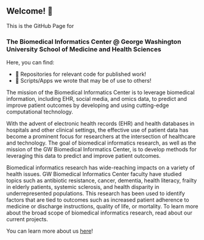 ## Welcome! 👋
This is the GitHub Page for
### The Biomedical Informatics Center @ George Washington University School of Medicine and Health Sciences

Here, you can find:
- 📂 Repositories for relevant code for published work!
- 📝 Scripts/Apps we wrote that may be of use to others!

The mission of the Biomedical Informatics Center is to leverage biomedical information, including EHR, social media, and omics data, to predict and improve patient outcomes by developing and using cutting-edge computational technology.

With the advent of electronic health records (EHR) and health databases in hospitals and other clinical settings, the effective use of patient data has become a prominent focus for researchers at the intersection of healthcare and technology. The goal of biomedical informatics research, as well as the mission of the GW Biomedical Informatics Center, is to develop methods for leveraging this data to predict and improve patient outcomes.

Biomedical informatics research has wide-reaching impacts on a variety of health issues. GW Biomedical Informatics Center faculty have studied topics such as antibiotic resistance, cancer, dementia, health literacy, frailty in elderly patients, systemic sclerosis, and health disparity in underrepresented populations. This research has been used to identify factors that are tied to outcomes such as increased patient adherence to medicine or discharge instructions, quality of life, or mortality. To learn more about the broad scope of biomedical informatics research, read about our current projects.



You can learn more about us [here](https://smhs.gwu.edu/biomedinfo/faculty-and-staff)!
